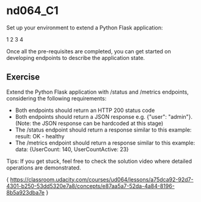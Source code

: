 # nd064_C1
Set up your environment to extend a Python Flask application:

1 
2 
3 
4 

Once all the pre-requisites are completed, you can get started on developing endpoints to describe the application state.

## Exercise
Extend the Python Flask application with /status and /metrics endpoints, considering the following requirements:
- Both endpoints should return an HTTP 200 status code
- Both endpoints should return a JSON response e.g. {"user": "admin"}. (Note: the JSON response can be hardcoded at this stage)
- The /status endpoint should return a response similar to this example: result: OK - healthy
- The /metrics endpoint should return a response similar to this example: data: {UserCount: 140, UserCountActive: 23}

Tips: If you get stuck, feel free to check the solution video where detailed operations are demonstrated.

{ https://classroom.udacity.com/courses/ud064/lessons/a75dca92-92d7-4301-b250-53dd5320e7a8/concepts/e87aa5a7-52da-4a84-8196-8b5a923dba7e }
